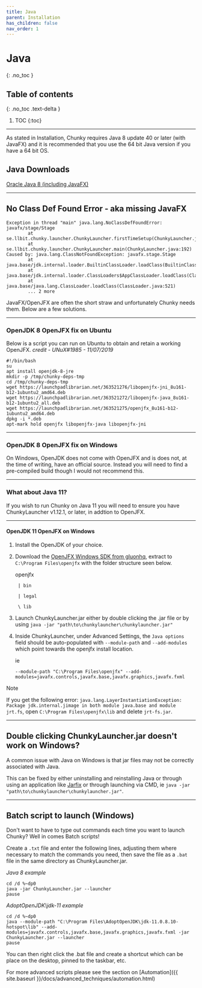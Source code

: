 ```yaml
---
title: Java
parent: Installation
has_children: false
nav_order: 1
---
```


# Java
{: .no_toc }

## Table of contents
{: .no_toc .text-delta }

1. TOC
{:toc}

---

As stated in Installation, Chunky requires Java 8 update 40 or later (with JavaFX) and it is recommended that you use the 64 bit Java version if you have a 64 bit OS.

## Java Downloads

[Oracle Java 8 (including JavaFX)](https://www.java.com/en/download/manual.jsp)

---

## No Class Def Found Error - aka missing JavaFX

```
Exception in thread "main" java.lang.NoClassDefFoundError: javafx/stage/Stage
        at se.llbit.chunky.launcher.ChunkyLauncher.firstTimeSetup(ChunkyLauncher.java:274)
        at se.llbit.chunky.launcher.ChunkyLauncher.main(ChunkyLauncher.java:192)
Caused by: java.lang.ClassNotFoundException: javafx.stage.Stage
        at java.base/jdk.internal.loader.BuiltinClassLoader.loadClass(BuiltinClassLoader.java:581)
        at java.base/jdk.internal.loader.ClassLoaders$AppClassLoader.loadClass(ClassLoaders.java:178)
        at java.base/java.lang.ClassLoader.loadClass(ClassLoader.java:521)
        ... 2 more
```

JavaFX/OpenJFX are often the short straw and unfortunately Chunky needs them. Below are a few solutions.

---

### OpenJDK 8 OpenJFX fix on Ubuntu

Below is a script you can run on Ubuntu to obtain and retain a working OpenJFX. *credit - UNuX#1985 - 11/07/2019*


```
#!/bin/bash
su
apt install openjdk-8-jre
mkdir -p /tmp/chunky-deps-tmp
cd /tmp/chunky-deps-tmp
wget https://launchpadlibrarian.net/363521276/libopenjfx-jni_8u161-b12-1ubuntu2_amd64.deb
wget https://launchpadlibrarian.net/363521272/libopenjfx-java_8u161-b12-1ubuntu2_all.deb
wget https://launchpadlibrarian.net/363521275/openjfx_8u161-b12-1ubuntu2_amd64.deb
dpkg -i *.deb
apt-mark hold openjfx libopenjfx-java libopenjfx-jni
```

---

### OpenJDK 8 OpenJFX fix on Windows

On Windows, OpenJDK does not come with OpenJFX and is does not, at the time of writing, have an official source. Instead you will need to find a pre-compiled build though I would not recommend this.

---

### What about Java 11?

If you wish to run Chunky on Java 11 you will need to ensure you have ChunkyLauncher v1.12.1, or later, in addtion to OpenJFX.

---

#### OpenJDK 11 OpenJFX on Windows

1. Install the OpenJDK of your choice.

2. Download the [OpenJFX Windows SDK from gluonhq](https://gluonhq.com/products/javafx/), extract to `C:\Program Files\openjfx` with the folder structure seen below.

	openjfx
	
		| bin
		
		| legal
		
		\ lib

3. Launch ChunkyLauncher.jar either by double clicking the .jar file or by using `java -jar "path\to\chunkylauncher\chunkylauncher.jar"`

4. Inside ChunkyLauncher, under Advanced Settings, the `Java options` field should be auto-populated with `--module-path` and `--add-modules` which point towards the openjfx install location.

    ie

    `--module-path "C:\Program Files\openjfx" --add-modules=javafx.controls,javafx.base,javafx.graphics,javafx.fxml`


Note

If you get the following error: `java.lang.LayerInstantiationException: Package jdk.internal.jimage in both module java.base and module jrt.fs`, open `C:\Program Files\openjfx\lib` and delete `jrt-fs.jar`.

---

## Double clicking ChunkyLauncher.jar doesn't work on Windows?

A common issue with Java on Windows is that jar files may not be correctly associated with Java.

This can be fixed by either uninstalling and reinstalling Java or through using an application like [Jarfix](https://johann.loefflmann.net/en/software/jarfix/index.html) or through launching via CMD, ie `java -jar "path\to\chunkylauncher\chunkylauncher.jar"`.

---

## Batch script to launch (Windows)

Don't want to have to type out commands each time you want to launch Chunky? Well in comes Batch scripts!

Create a `.txt` file and enter the following lines, adjusting them where necessary to match the commands you need, then save the file as a `.bat` file in the same directory as ChunkyLauncher.jar.

*Java 8 example*

```
cd /d %~dp0
java -jar ChunkyLauncher.jar --launcher
pause
```

*AdoptOpenJDK\jdk-11 example*

```
cd /d %~dp0
java --module-path "C:\Program Files\AdoptOpenJDK\jdk-11.0.8.10-hotspot\lib" --add-modules=javafx.controls,javafx.base,javafx.graphics,javafx.fxml -jar ChunkyLauncher.jar --launcher
pause
```

You can then right click the .bat file and create a shortcut which can be place on the desktop, pinned to the taskbar, etc.

For more advanced scripts please see the section on [Automation]({{ site.baseurl }}/docs/advanced_techniques/automation.html)
